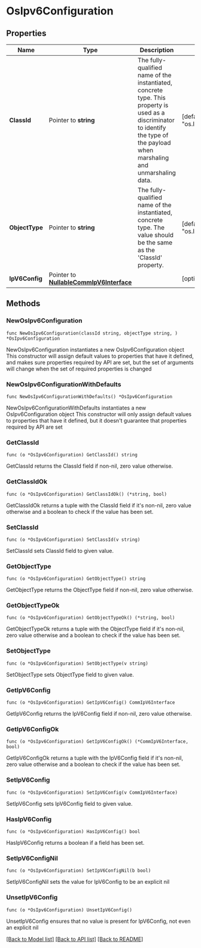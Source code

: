 # OsIpv6Configuration

## Properties

Name | Type | Description | Notes
------------ | ------------- | ------------- | -------------
**ClassId** | Pointer to **string** | The fully-qualified name of the instantiated, concrete type. This property is used as a discriminator to identify the type of the payload when marshaling and unmarshaling data. | [default to "os.Ipv6Configuration"]
**ObjectType** | Pointer to **string** | The fully-qualified name of the instantiated, concrete type. The value should be the same as the &#39;ClassId&#39; property. | [default to "os.Ipv6Configuration"]
**IpV6Config** | Pointer to [**NullableCommIpV6Interface**](CommIpV6Interface.md) |  | [optional] 

## Methods

### NewOsIpv6Configuration

`func NewOsIpv6Configuration(classId string, objectType string, ) *OsIpv6Configuration`

NewOsIpv6Configuration instantiates a new OsIpv6Configuration object
This constructor will assign default values to properties that have it defined,
and makes sure properties required by API are set, but the set of arguments
will change when the set of required properties is changed

### NewOsIpv6ConfigurationWithDefaults

`func NewOsIpv6ConfigurationWithDefaults() *OsIpv6Configuration`

NewOsIpv6ConfigurationWithDefaults instantiates a new OsIpv6Configuration object
This constructor will only assign default values to properties that have it defined,
but it doesn't guarantee that properties required by API are set

### GetClassId

`func (o *OsIpv6Configuration) GetClassId() string`

GetClassId returns the ClassId field if non-nil, zero value otherwise.

### GetClassIdOk

`func (o *OsIpv6Configuration) GetClassIdOk() (*string, bool)`

GetClassIdOk returns a tuple with the ClassId field if it's non-nil, zero value otherwise
and a boolean to check if the value has been set.

### SetClassId

`func (o *OsIpv6Configuration) SetClassId(v string)`

SetClassId sets ClassId field to given value.


### GetObjectType

`func (o *OsIpv6Configuration) GetObjectType() string`

GetObjectType returns the ObjectType field if non-nil, zero value otherwise.

### GetObjectTypeOk

`func (o *OsIpv6Configuration) GetObjectTypeOk() (*string, bool)`

GetObjectTypeOk returns a tuple with the ObjectType field if it's non-nil, zero value otherwise
and a boolean to check if the value has been set.

### SetObjectType

`func (o *OsIpv6Configuration) SetObjectType(v string)`

SetObjectType sets ObjectType field to given value.


### GetIpV6Config

`func (o *OsIpv6Configuration) GetIpV6Config() CommIpV6Interface`

GetIpV6Config returns the IpV6Config field if non-nil, zero value otherwise.

### GetIpV6ConfigOk

`func (o *OsIpv6Configuration) GetIpV6ConfigOk() (*CommIpV6Interface, bool)`

GetIpV6ConfigOk returns a tuple with the IpV6Config field if it's non-nil, zero value otherwise
and a boolean to check if the value has been set.

### SetIpV6Config

`func (o *OsIpv6Configuration) SetIpV6Config(v CommIpV6Interface)`

SetIpV6Config sets IpV6Config field to given value.

### HasIpV6Config

`func (o *OsIpv6Configuration) HasIpV6Config() bool`

HasIpV6Config returns a boolean if a field has been set.

### SetIpV6ConfigNil

`func (o *OsIpv6Configuration) SetIpV6ConfigNil(b bool)`

 SetIpV6ConfigNil sets the value for IpV6Config to be an explicit nil

### UnsetIpV6Config
`func (o *OsIpv6Configuration) UnsetIpV6Config()`

UnsetIpV6Config ensures that no value is present for IpV6Config, not even an explicit nil

[[Back to Model list]](../README.md#documentation-for-models) [[Back to API list]](../README.md#documentation-for-api-endpoints) [[Back to README]](../README.md)


